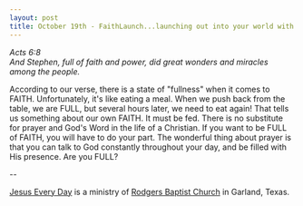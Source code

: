 ```yaml
---
layout: post
title: October 19th - FaithLaunch...launching out into your world with
---
```


_Acts 6:8  
And Stephen, full of faith and power, did great wonders and miracles
among the people._

According to our verse, there is a state of "fullness" when it
comes to FAITH. Unfortunately, it's like eating a meal. When we push
back from the table, we are FULL, but several hours later, we need to
eat again! That tells us something about our own FAITH. It must be
fed. There is no substitute for prayer and God's Word in the life of
a Christian. If you want to be FULL of FAITH, you will have to do
your part. The wonderful thing about prayer is that you can talk to
God constantly throughout your day, and be filled with His presence.
Are you FULL?

 --

<a href=http://jesuseveryday.net>Jesus Every Day</a> is a ministry of <a href=http://rodgersbaptist.net>Rodgers Baptist Church</a> in Garland, Texas.
